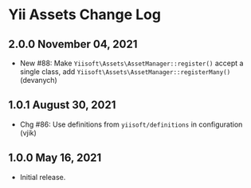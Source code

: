# Yii Assets Change Log

## 2.0.0 November 04, 2021

- New #88: Make `Yiisoft\Assets\AssetManager::register()` accept a single class, add `Yiisoft\Assets\AssetManager::registerMany()` (devanych)

## 1.0.1 August 30, 2021

- Chg #86: Use definitions from `yiisoft/definitions` in configuration (vjik)

## 1.0.0 May 16, 2021

- Initial release.
